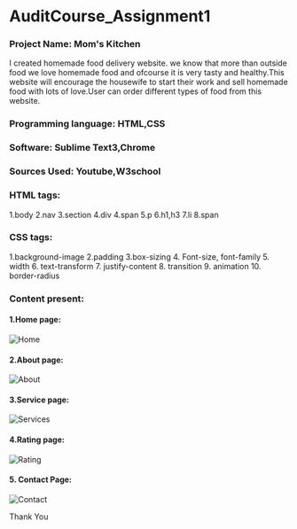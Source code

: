 # AuditCourse_Assignment1
### Project Name: Mom's Kitchen
I created homemade food delivery website. we know that more than outside food we love homemade food and ofcourse it is very tasty and healthy.This website will encourage the housewife to start their work and sell homemade food with lots of love.User can order different types of food from this website.
### Programming language: HTML,CSS
### Software: Sublime Text3,Chrome
### Sources Used: Youtube,W3school
### HTML tags:
1.body
2.nav
3.section
4.div
4.span
5.p
6.h1,h3
7.li
8.span
### CSS tags:
1.background-image
2.padding
3.box-sizing
4. Font-size, font-family
5. width
6. text-transform
7. justify-content
8. transition
9. animation
10. border-radius 
### Content present: 
#### 1.Home page:

![Home](https://user-images.githubusercontent.com/55869458/129075712-17dd7639-95f7-45de-9033-3f48bc3e4dab.PNG)

#### 2.About page:

![About](https://user-images.githubusercontent.com/55869458/129073755-22435cd2-1ccc-4092-bf93-c68ff76607df.PNG)

#### 3.Service page:

![Services](https://user-images.githubusercontent.com/55869458/129075745-fd9f02ef-2c7c-4400-b889-c8c6675ef9f6.PNG)

#### 4.Rating page:

![Rating](https://user-images.githubusercontent.com/55869458/129075906-79de8f1c-7620-475c-ae79-b6e649b84690.PNG)

#### 5. Contact Page:

![Contact](https://user-images.githubusercontent.com/55869458/129075988-ae2f4033-0190-4ce1-b5c7-934dac58b92b.PNG)

Thank You





